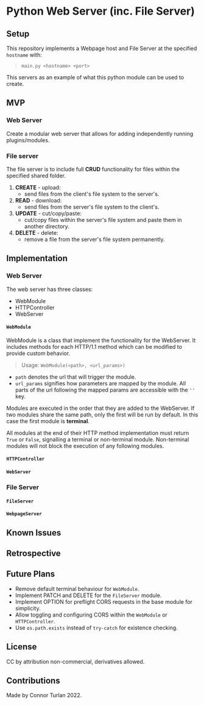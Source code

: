 # Python Web Server (inc. File Server)

## Setup

This repository implements a Webpage host and File Server at the specified `hostname` with:

> `main.py <hostname> <port>`

This servers as an example of what this python module can be used to create.

## MVP

### Web Server

Create a modular web server that allows for adding independently running plugins/modules.

### File server

The file server is to include full **CRUD** functionality for files within the specified shared folder.

1. **CREATE** - upload:
    - send files from the client's file system to the server's.
2. **READ** - download:
    - send files from the server's file system to the client's.
3. **UPDATE** - cut/copy/paste:
    - cut/copy files within the server's file system and paste them in another directory.
4. **DELETE** - delete:
    - remove a file from the server's file system permanently.

## Implementation

### Web Server

The web server has three classes:

-   WebModule
-   HTTPController
-   WebServer

#### `WebModule`

WebModule is a class that implement the functionality for the WebServer. It includes methods for each HTTP/1.1 method which can be modified to provide custom behavior.

> Usage: `WebModule(<path>, <url_params>)`

-   `path` denotes the url that will trigger the module.
-   `url_params` signifies how parameters are mapped by the module. All parts of the url following the mapped params are accessible with the `''` key.

Modules are executed in the order that they are added to the WebServer. If two modules share the same path, only the first will be run by default. In this case the first module is **terminal**.

All modules at the end of their HTTP method implementation must return `True` or `False`, signalling a terminal or non-terminal module. Non-terminal modules will not block the execution of any following modules.

#### `HTTPController`

#### `WebServer`

### File Server

#### `FileServer`

#### `WebpageServer`

## Known Issues

## Retrospective

## Future Plans

-   Remove default terminal behaviour for `WebModule`.
-   Implement PATCH and DELETE for the `FileServer` module.
-   Implement OPTION for preflight CORS requests in the base module for simplicity.
-   Allow toggling and configuring CORS within the `WebModule` or `HTTPController`.
-   Use `os.path.exists` instead of `try-catch` for existence checking.

## License

CC by attribution non-commercial, derivatives allowed.

## Contributions

Made by Connor Turlan 2022.
